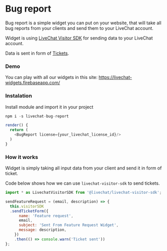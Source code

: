 ﻿# Bug report

Bug report is a simple widget you can put on your website, that will take all bug reports from your clients and send them to your LiveChat account.

Widget is using [LiveChat Visitor SDK](https://docs.livechatinc.com/visitor-sdk/) for sending data to your LiveChat account.

Data is sent in form of [Tickets](https://www.livechatinc.com/kb/support-tickets-in-livechat/).
### Demo

You can play with all our widgets in this site:
https://livechat-widgets.firebaseapp.com/

### Instalation
Install module and import it in your project

```js
npm i -s livechat-bug-report

render() {  
  return (
    <BugReport license={your_livechat_license_id}/>
  )
}
```

### How it works

Widget is simply taking all input data from your client and send it in form of ticket.

Code below shows how we can use `livechat-visitor-sdk` to send tickets.

```js
import * as LivechatVisitorSDK from '@livechat/livechat-visitor-sdk';

sendFeatureRequest = (email, description) => {  
  this.visitorSDK  
  .sendTicketForm({  
      name: 'Feature request',  
      email,  
      subject: 'Sent From Feature Request Widget',  
      message: description,  
    })  
    .then(() => console.warn('Ticket sent'))  
};
```

